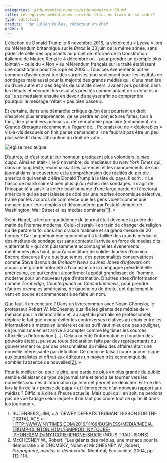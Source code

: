 ```yaml
---
categories: _aide-memoire-numeros/aide-memoire-n-79.md
title: Les églises médiatiques seraient-elles en train de se vider?
type: editorial
credits: 'Par Julien Paulus, rédacteur en chef'
order: 0
---
```

L’élection de Donald Trump le 8 novembre 2016, la victoire du « _Leave_ » lors du référendum britannique sur le _Brexit_ le 23 juin de la même année, sans parler de celle des opposants au projet de réforme de la Constitution italienne de Matteo Renzi le 4 décembre ou – pour prendre un exemple plus lointain – celle du « Non » au référendum français sur le traité établissant une constitution pour l’Europe en 2005… Tous ces évènements ont en commun d’avoir constitué des surprises, non seulement pour les instituts de sondages mais aussi pour la majorité des grands médias qui, d’une manière ou d’une autre et à des degrés de subtilité divers, avaient pris position dans les débats et vécurent les résultats précités comme autant de « défaites » qu’ils se mettaient ensuite en devoir d’analyser afin de comprendre pourquoi le message n’était « pas bien passé ».



Et certains, dans une démarche critique qu’on était pourtant en droit d’espérer plus entreprenante, de se perdre en conjectures faites, tour à tour, de « plombiers polonais », de xénophobie populaire (notamment, en Grande-Bretagne récemment, à l’égard de… Polonais) ou de « déplorables » vis-à-vis desquels on finit par se demander s’il ne faudrait pas être un peu plus sélectif dans l’attribution du droit de vote.



![eglise mediatique](/assets/uploads/am-79-eglise-mediatique.jpg)



D’autres, et c’est tout à leur honneur, pratiquent plus volontiers le _mea culpa_. Ainsi en était-il, le 9 novembre, du médiateur du _New York Times_ qui, dans un long texte, reconnaissait les carences et les manquements de son journal dans la couverture et la compréhension des réalités du peuple américain qui venait d’élire Donald Trump à la tête du pays. Il écrit : « Le fiasco de mardi soir est bien plus qu’un échec des sondages. Il s’agit de l’incapacité à saisir la colère bouillonnante d’une large partie de l’électorat américain qui se sent laissée de côté par une reprise économique sélective, trahie par les accords de commerce que les gens voient comme une menace pour leurs emplois et déconsidérée par l’establishment de Washington, Wall Street et les médias dominants[[1]](#footnote-1). »



Selon Hegel, la lecture quotidienne du journal était devenue la prière du matin de l’homme moderne. Celui-ci serait-il en train de changer de religion ou de perdre la foi dans son oraison matinale et sa grand-messe de 20 heures ? Car un phénomène concomitant à la faillite des grands médias et des instituts de sondage est sans conteste l’arrivée en force de médias dits « alternatifs » qui ont puissamment accompagné les évènements mentionnés plus haut, jusqu’à constituer de solides leaders d’opinion. Encore obscures il y a quelque temps, des personnalités conservatrices comme Steve Bannon de _Breitbart News_ ou Alex Jones d’_Infowars_ ont acquis une grande notoriété à l’occasion de la campagne présidentielle américaine, ce qui tendrait à confirmer l’appétit grandissant de l’homme moderne pour un nouveau type d’information. D’autres sites d’information comme _Zerohedge_, _Counterpunch_ ou _Consortiumnews_, pour prendre d’autres exemples américains, de gauche ou de droite, ont également le vent en poupe et commencent à se faire un nom.



Que faut-il en conclure ? Dans un livre commun avec Noam Chomsky, le professeur Robert W. McChesney qualifie les géants des médias de « menace pour la démocratie » et, au sujet du journalisme professionnel, déplore le fait que « pour éviter les controverses relatives au choix entre les informations à mettre en lumière et celles qu’il vaut mieux ne pas souligner, ce journalisme en est arrivé à accepter comme légitimes les sources officielles d’information \[…]. Cela a orienté l’information en fonction des pouvoirs établis, puisque toute déclaration faite par des représentants du gouvernement ou par des personnalités du milieu des affaires était une nouvelle intéressante par définition. Ce choix ne faisait courir aucun risque aux journalistes et offrait aux éditeurs un moyen très économique de combler l’absence de nouvelles[[2]](#footnote-2). »



Pour le meilleur ou pour le pire, une partie de plus en plus grande du public semble délaisser ce type de journalisme et tend à se tourner vers les nouvelles sources d’information qu’Internet permet de dénicher. Est-ce dès lors la fin de la « presse de papa » et l’émergence d’un nouveau rapport aux médias ? Difficile à dire à l’heure actuelle. Mais quoi qu’il en soit, ne perdons pas de vue l’adage selon lequel « il ne faut pas croire tout ce qu’on lit dans les journaux ».



1. RUTENBERG, JIM, « A ‘DEWEY DEFEATS TRUMAN’ LESSON FOR THE DIGITAL AGE » : [HTTP://WWW.NYTIMES.COM/2016/11/09/BUSINESS/MEDIA/MEDIA-TRUMP-CLINTON.HTML?SMPROD=NYTCORE-IPHONE&SMID=NYTCORE-IPHONE-SHARE](https://www.nytimes.com/2016/11/09/business/media/media-trump-clinton.html?Smprod=nytcore-iphone&smid=nytcore-iphone-share&_r=0) (NOUS TRADUISONS)
2. McCHESNEY W., Robert, “Les géants des médias, une menace pour la démocratie » in CHOMSKY, Noam et McCHESNEY W., Robert, _Propagande, médias et démocratie_, Montréal, Écosociété, 2004, pp. 113-114.
